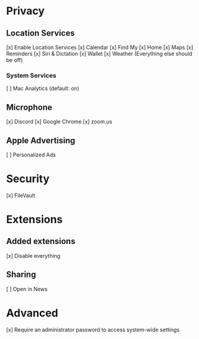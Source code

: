 # Privacy
## Location Services
[x] Enable Location Services
[x] Calendar
[x] Find My
[x] Home
[x] Maps
[x] Reminders
[x] Siri & Dictation
[x] Wallet
[x] Weather
(Everything else should be off)
### System Services
[ ] Mac Analytics (default: on)

## Microphone
[x] Discord
[x] Google Chrome
[x] zoom.us

## Apple Advertising
[ ] Personalized Ads

# Security
[x] FileVault

# Extensions
## Added extensions
[x] Disable everything
## Sharing
[ ] Open in News


# Advanced
[x] Require an administrator password to access system-wide settings
